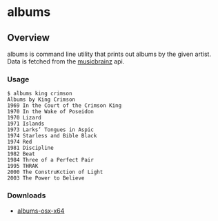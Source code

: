albums
======


## Overview
albums is command line utility that prints out albums by the given artist.
Data is fetched from the [musicbrainz](http://musicbrainz.org/) api.

### Usage
    $ albums king crimson
    Albums by King Crimson
    1969 In the Court of the Crimson King
    1970 In the Wake of Poseidon
    1970 Lizard
    1971 Islands
    1973 Larks’ Tongues in Aspic
    1974 Starless and Bible Black
    1974 Red
    1981 Discipline
    1982 Beat
    1984 Three of a Perfect Pair
    1995 THRAK
    2000 The ConstruKction of Light
    2003 The Power to Believe

### Downloads
- [albums-osx-x64](https://drive.google.com/uc?id=0B3X9GlR6EmbnX1o1eVU4NmNrVm8)
